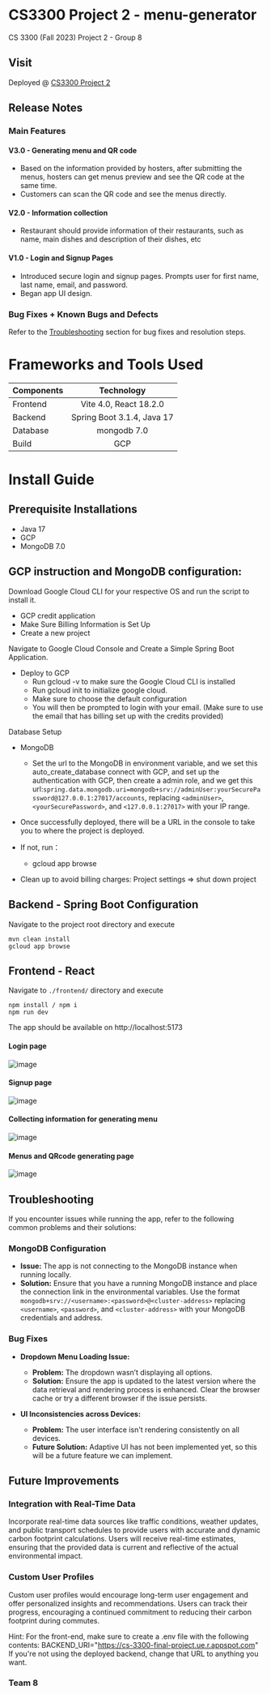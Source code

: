 # CS3300 Project 2 - menu-generator
CS 3300 (Fall 2023) Project 2 - Group 8

## Visit

Deployed @ [CS3300 Project 2](https://cs3300proj1frontend.ue.r.appspot.com/)

## Release Notes

### Main Features

#### V3.0 - Generating menu and QR code

- Based on the information provided by hosters, after submitting the menus, hosters can get menus preview and see the QR code at the same time.
- Customers can scan the QR code and see the menus directly.

#### V2.0 - Information collection

- Restaurant should provide information of their restaurants, such as name, main dishes and description of their dishes, etc

#### V1.0 - Login and Signup Pages

- Introduced secure login and signup pages. Prompts user for first name, last name, email, and password.
- Began app UI design.

### Bug Fixes + Known Bugs and Defects

Refer to the [Troubleshooting](#troubleshooting) section for bug fixes and resolution steps.

# Frameworks and Tools Used

| Components |                     Technology                      |
| :--------- | :-------------------------------------------------: |
| Frontend   |                Vite 4.0, React 18.2.0               |
| Backend    |             Spring Boot 3.1.4, Java 17              |
| Database   |                     mongodb 7.0                     |
| Build      |                       GCP                           |

# Install Guide

## Prerequisite Installations

- Java 17
- GCP
- MongoDB 7.0

## GCP instruction and MongoDB configuration:

Download Google Cloud CLI for your respective OS and run the script to install it.

- GCP credit application
- Make Sure Billing Information is Set Up
- Create a new project

Navigate to Google Cloud Console and Create a Simple Spring Boot Application.

- Deploy to GCP
  - Run gcloud -v to make sure the Google Cloud CLI is installed
  - Run gcloud init to initialize google cloud.
  - Make sure to choose the default configuration
  - You will then be prompted to login with your email. (Make sure to use the email that has billing set up with the credits provided)

Database Setup

- MongoDB

  - Set the url to the MongoDB in environment variable, and we set this auto_create_database connect with GCP, and set up the authentication with GCP, then create a admin role, and we get this url:`spring.data.mongodb.uri=mongodb+srv://adminUser:yourSecurePassword@127.0.0.1:27017/accounts`, replacing `<adminUser>`, `<yourSecurePassword>`, and `<127.0.0.1:27017>` with your IP range.

- Once successfully deployed, there will be a URL in the console to take you to where the project is deployed.
- If not, run：
  - gcloud app browse
- Clean up to avoid billing charges: Project settings => shut down project

## Backend - Spring Boot Configuration

Navigate to the project root directory and execute

```
mvn clean install
gcloud app browse
```

## Frontend - React

Navigate to `./frontend/` directory and execute

```
npm install / npm i
npm run dev
```

The app should be available on http://localhost:5173

#### Login page

![image](https://github.com/jamesli12/menu-generator/assets/91359766/f3e4ee67-438c-4d7e-9068-e9e126d60e34)

#### Signup page

![image](https://github.com/jamesli12/menu-generator/assets/91359766/bde43fa0-7a98-49d5-98a6-5c8e1d3577ab)

#### Collecting information for generating menu

![image](https://github.com/jamesli12/menu-generator/assets/91359766/c3ab5fb5-4b35-4923-acc2-ab1c6e12ac54)


#### Menus and QRcode generating page

![image](https://github.com/jamesli12/menu-generator/assets/91359766/115a042f-227d-464d-8e06-6035c3a5807a)


## Troubleshooting <a name="troubleshooting"></a>

If you encounter issues while running the app, refer to the following common problems and their solutions:

### MongoDB Configuration

- **Issue:** The app is not connecting to the MongoDB instance when running locally.
- **Solution:** Ensure that you have a running MongoDB instance and place the connection link in the environmental variables. Use the format `mongodb+srv://<username>:<password>@<cluster-address>` replacing `<username>`, `<password>`, and `<cluster-address>` with your MongoDB credentials and address.

### Bug Fixes

- **Dropdown Menu Loading Issue:**

  - **Problem:** The dropdown wasn’t displaying all options.
  - **Solution:** Ensure the app is updated to the latest version where the data retrieval and rendering process is enhanced. Clear the browser cache or try a different browser if the issue persists.

- **UI Inconsistencies across Devices:**
  - **Problem:** The user interface isn't rendering consistently on all devices.
  - **Future Solution:** Adaptive UI has not been implemented yet, so this will be a future feature we can implement.

## Future Improvements

### Integration with Real-Time Data <a name="real-time-data"></a>

Incorporate real-time data sources like traffic conditions, weather updates, and public transport schedules to provide users with accurate and dynamic carbon footprint calculations. Users will receive real-time estimates, ensuring that the provided data is current and reflective of the actual environmental impact.

### Custom User Profiles <a name="user-profiles"></a>

Custom user profiles would encourage long-term user engagement and offer personalized insights and recommendations. Users can track their progress, encouraging a continued commitment to reducing their carbon footprint during commutes.

Hint:
For the front-end, make sure to create a .env file with the following contents:
BACKEND_URI="https://cs-3300-final-project.ue.r.appspot.com"
If you're not using the deployed backend, change that URL to anything you want.

### Team 8
